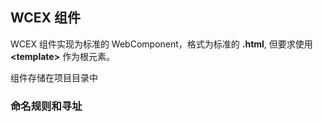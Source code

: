 <!--DESC: {"icon":{name:"explore"} -->

## WCEX 组件

WCEX 组件实现为标准的 WebComponent，格式为标准的 **.html**, 但要求使用 **\<template\>** 作为根元素。

组件存储在项目目录中

### 命名规则和寻址


